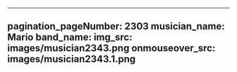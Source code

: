 ------
pagination_pageNumber: 2303
musician_name: Mario
band_name: 
img_src: images/musician2343.png
onmouseover_src: images/musician2343.1.png
------